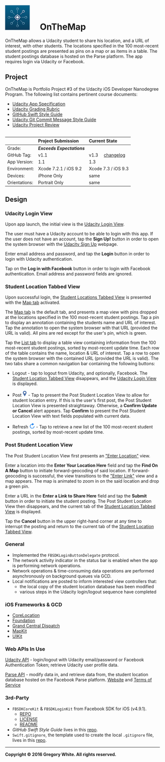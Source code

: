 # ![App Icon](./Paperwork/images/OnTheMap_80.png)&nbsp;&nbsp;&nbsp;&nbsp;&nbsp;OnTheMap

OnTheMap allows a Udacity student to share his location, and a URL of interest, with other students.  The locations specified in the 100 most-recent student postings are presented as pins on a map or as items in a table.  The student postings database is hosted on the Parse platform.  The app requires login via Udacity or Facebook.

## Project

OnTheMap is Portfolio Project #3 of the Udacity iOS Developer Nanodegree Program.  The following list contains pertinent course documents:
* [Udacity App Specification](./Paperwork/Udacity/UdacityAppSpecification.pdf)  
* [Udacity Grading Rubric](./Paperwork/Udacity/UdacityGradingRubric.pdf)  
* [GitHub Swift Style Guide](./Paperwork/Udacity/GitHubSwiftStyleGuide.pdf)  
* [Udacity Git Commit Message Style Guide](./Paperwork/Udacity/UdacityGitCommitMessageStyleGuide.pdf)  
* [Udacity Project Review](./Paperwork/Udacity/UdacityProjectReview.pdf)<br/><br/>

|               | Project Submission         | Current State |
| :----------   | :-------------             | :----------- |
| Grade:        | ***Exceeds Expectations*** |               |
| GitHub Tag:   | v1.1                       | v1.3&nbsp;&nbsp;&nbsp;&nbsp;&nbsp;[changelog](./Paperwork/READMEFiles/ChangeLog.md)|
| App Version:  | 1.1                        | 1.3 |
| Environment:  | Xcode 7.2.1 / iOS 9.2      | Xcode 7.3 / iOS 9.3 |
| Devices:      | iPhone Only                | same |
| Orientations: | Portrait Only              | same |

## Design  

### Udacity Login View

Upon app launch, the initial view is the [Udacity Login View](./Paperwork/READMEFiles/UdacityLoginView.md).

The user must have a Udacity account to be able to login with this app.  If the user does not have an account, tap the **Sign Up!** button in order to open the system browser with the [Udacity Sign Up](./Paperwork/READMEFiles/UdacitySignUpWebpage.md) webpage.

Enter email address and password, and tap the **Login** button in order to login with Udacity authentication.

Tap on the **Log in with Facebook** button in order to login with Facebook authentication.  Email address and password fields are ignored.

### Student Location Tabbed View

Upon successful login, the [Student Locations Tabbed View](./Paperwork/READMEFiles/StudentLocationsTabbedView.md) is presented with the [Map tab](./Paperwork/READMEFiles/StudentLocationsTabbedView.md) activated.  

The [Map tab](./Paperwork/READMEFiles/StudentLocationsTabbedView.md) is the default tab, and presents a map view with pins dropped at the locations specified in the 100 most-recent student postings.  Tap a pin to display an annotation containing the students name and URL of interest.  Tap the annotation to open the system browser with that URL (provided the URL is valid).  All pins are red except for the user's pin, which is green.

Tap the [List tab](./Paperwork/READMEFiles/StudentLocationsTabbedView.md) to display a table view containing information from the 100 most-recent student postings, sorted by most-recent update time.  Each row of the table contains the name, location & URL of interest.  Tap a row to open the system browser with the contained URL (provided the URL is valid).  The two tabs share a common navigation bar containing the following buttons:

* Logout - tap to logout from Udacity, and optionally, Facebook.  The [Student Location Tabbed View](./Paperwork/READMEFiles/StudentLocationsTabbedView.md) disappears, and the [Udacity Login View](./Paperwork/READMEFiles/UdacityLoginView.md) is displayed.  

* Post ![Pin Button](./Paperwork/images/PinIcon.png) - Tap to present the Post Student Location View to allow for student location entry.  If this is the user's first post, the Post Student Location View is presented straightaway.  Otherwise, a **Confirm Update or Cancel** alert appears.  Tap **Confirm** to present the Post Student Location View with text fields populated with current data.

* Refresh ![Refresh Button](./Paperwork/images/RefreshIcon.png) - Tap to retrieve a new list of the 100 most-recent student postings, sorted by most-recent update time.

### Post Student Location View

The Post Student Location View first presents an ["Enter Location"](./Paperwork/READMEFiles/PostStudentLocationView.md) view.

Enter a location into the **Enter Your Location Here** field and tap the **Find On A Map** button to initiate forward-geocoding of said location.  If forward-geocoding is successful, the view transitions to the ["Enter Link"](./Paperwork/READMEFiles/PostStudentLocationView.md) view and a map appears.  The map is animated to zoom in on the said location and drop a green pin.

Enter a URL in the **Enter a Link to Share Here** field and tap the **Submit** button in order to initiate the student posting.  The Post Student Location View then disappears, and the current tab of the [Student Location Tabbed View](./Paperwork/READMEFiles/StudentLocationsTabbedView.md) is displayed.

Tap the **Cancel** button in the upper right-hand corner at any time to interrupt the posting and return to the current tab of the [Student Location Tabbed View](./Paperwork/READMEFiles/StudentLocationsTabbedView.md).

### General

* Implemented the ```FBSDKLoginButtonDelegate``` protocol.
* The network activity indicator in the status bar is enabled when the app is performing network operations.
* Network operations & time-consuming data operations are performed asynchronously on background queues via GCD.
* Local notifications are posted to inform interested view controllers that:
  - the local copy of the student location database has been modified
  - various steps in the Udacity login/logout sequence have completed

### iOS Frameworks & GCD

- [CoreLocation](./Paperwork/READMEFiles/CoreLocation.md)
- [Foundation](./Paperwork/READMEFiles/Foundation.md)
- [Grand Central Dispatch](./Paperwork/READMEFiles/GCD.md)
- [MapKit](./Paperwork/READMEFiles/MapKit.md)
- [UIKit](./Paperwork/READMEFiles/UIKit.md)

### Web APIs In Use

[Udacity API](./Paperwork/APIs/UdacityAPIOverview.pdf) - login/logout with Udacity email/password or Facebook Authentication Token; retrieve Udacity user profile data.

[Parse API](./Paperwork/APIs/ParseAPIOverview.pdf) - modify data in, and retrieve data from, the student location database hosted on the Facebook Parse platform.  [Website](https://parse.com) and [Terms of Service](https://parse.com/policies)

### 3rd-Party

* `FBSDKCoreKit` & `FBSDKLoginKit` from Facebook SDK for iOS (v4.9.1).
  - [REPO](https://github.com/facebook/facebook-ios-sdk)
  - [LICENSE](./Paperwork/Licenses/FacebookSDK_LICENSE.txt)
  - [README](./Paperwork/Licenses/FacebookSDK_README.txt)
* *GitHub Swift Style Guide* lives in this [repo](https://github.com/github/swift-style-guide).
* `Swift.gitignore`, the template used to create the local `.gitignore` file, lives in this [repo](https://github.com/github/gitignore).

---
**Copyright © 2016 Gregory White. All rights reserved.**

